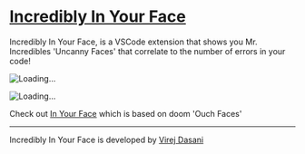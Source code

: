 # [Incredibly In Your Face](https://marketplace.visualstudio.com/items?itemName=surajmandalcell.incredibly-in-your-face)

<!-- ## Watch how I made this extension on YouTube [here](https://www.youtube.com/watch?v=SGFNhz91yNQ) -->

<!-- <a href="https://www.producthunt.com/posts/in-your-face-2?utm_source=badge-featured&utm_medium=badge&utm_souce=badge-in&#0045;your&#0045;face&#0045;2" target="_blank"><img src="https://api.producthunt.com/widgets/embed-image/v1/featured.svg?post_id=346936&theme=light" alt="In&#0032;Your&#0032;Face - A&#0032;VS&#0032;Code&#0032;extension&#0032;&#0045;&#0032;shows&#0032;faces&#0032;that&#0032;correlate&#0032;to&#0032;errors&#0033; | Product Hunt" style="width: 250px; height: 54px;" width="250" height="54" /></a> -->


<!-- ![Downloads](https://vsmarketplacebadge.apphb.com/downloads/surajmandalcell.in-your-face.svg) -->
<!-- ![Rating](https://vsmarketplacebadge.apphb.com/rating-star/surajmandalcell.in-your-face.svg)
![Version](https://vsmarketplacebadge.apphb.com/version/surajmandalcell.in-your-face.svg) -->
<!-- [Installs](https://vsmarketplacebadge.apphb.com/installs/surajmandalcell.hydroxy.svg) -->


Incredibly In Your Face, is a VSCode extension that shows you Mr. Incredibles 'Uncanny Faces' that correlate to the number of errors in your code!

![Loading...](https://raw.githubusercontent.com/surajmandalcell/uncanny-mrincredible/main/assets/smallBanner.png)

![Loading...](https://github.com/surajmandalcell/uncanny-mrincredible/blob/main/assets/Preview-Vid.gif?raw=true)

<!-- - Check it out on YouTube [here](https://www.youtube.com/watch?v=BuejUOFOodw) -->

Check out [In Your Face](https://github.com/surajmandalcell/InYourFace/) which is based on doom 'Ouch Faces'

---

Incredibly In Your Face is developed by [Virej Dasani](https://surajmandalcell.github.io/)
